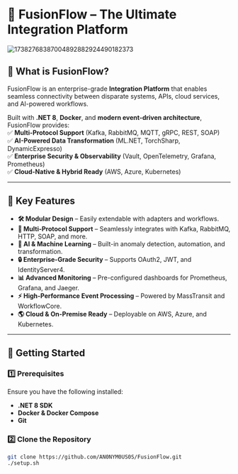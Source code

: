 # 🚀 FusionFlow – The Ultimate Integration Platform

 ![17382768387004892882924490182373](https://github.com/user-attachments/assets/d1ae7ff4-57d4-4307-a3bf-370571fb7533)


## 🌟 **What is FusionFlow?**
FusionFlow is an enterprise-grade **Integration Platform** that enables seamless connectivity between disparate systems, APIs, cloud services, and AI-powered workflows.  

Built with **.NET 8**, **Docker**, and **modern event-driven architecture**, FusionFlow provides:  
✅ **Multi-Protocol Support** (Kafka, RabbitMQ, MQTT, gRPC, REST, SOAP)  
✅ **AI-Powered Data Transformation** (ML.NET, TorchSharp, DynamicExpresso)  
✅ **Enterprise Security & Observability** (Vault, OpenTelemetry, Grafana, Prometheus)  
✅ **Cloud-Native & Hybrid Ready** (AWS, Azure, Kubernetes)  

---

## 🎯 **Key Features**
- **🛠️ Modular Design** – Easily extendable with adapters and workflows.  
- **📡 Multi-Protocol Support** – Seamlessly integrates with Kafka, RabbitMQ, HTTP, SOAP, and more.  
- **🤖 AI & Machine Learning** – Built-in anomaly detection, automation, and transformation.  
- **🔒 Enterprise-Grade Security** – Supports OAuth2, JWT, and IdentityServer4.  
- **📊 Advanced Monitoring** – Pre-configured dashboards for Prometheus, Grafana, and Jaeger.  
- **⚡ High-Performance Event Processing** – Powered by MassTransit and WorkflowCore.  
- **🌎 Cloud & On-Premise Ready** – Deployable on AWS, Azure, and Kubernetes.  

---

## 🚀 **Getting Started**
### **1️⃣ Prerequisites**
Ensure you have the following installed:  
- **.NET 8 SDK**  
- **Docker & Docker Compose**  
- **Git**  

### **2️⃣ Clone the Repository**
```bash
git clone https://github.com/AN0NYM0US0S/FusionFlow.git
./setup.sh
